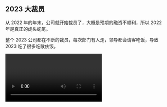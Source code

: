 ## 2023 大裁员

从 2022 年的年末，公司就开始裁员了，大概是预期的融资不顺利，所以 2022 年是真正的虎头蛇尾。

整个 2023 公司都在不断的裁员，每次部门有人走，领导都会请客吃饭，导致 2023 吃了很多吃散伙饭。

<video controls src="https://90s.oss-cn-hangzhou.aliyuncs.com/videos/%E6%95%A3%E4%BC%99%E9%A5%AD.mov" />

新加入我们部门的智明，之前是其他项目的组长，他说他是挨个送走部门的人的，散伙饭都吃胖了。

整个 2023 年是非常焦虑的，毕竟女儿刚出生，彼时还有车贷，车位也借了点钱，加上每月的房贷，四重压力集中一起。

每次新一轮裁员都担心有自己，此时并不是只有我们公司裁员，是整个互联网都在裁员，所以对于裁员后的工作情况很不乐观。

前面几轮裁员公司还能立刻赔偿 N + 1，最后两轮大裁员公司都没钱支付赔偿金了。都是以欠条的方式协商裁员，所以后面很多同事去劳动仲裁。（2024 年 12 月 26 日，也就是今天，森斌的赔偿款到账了，恭喜！）

好在我最终幸运的留下来了，我觉得是因为森斌主动申请离职（因为当时说主动申请的也有赔偿）导致我被留下来了。森斌是前端组的老员工且几乎所有模块都是之前他在负责的，我们都后面进来的都属于新人。

森斌出于对公司的失望以及个人的未来规划，觉得此时走对他是有最有益的。他的年份较久，N+1 比较可观。且他希望找个离家近一点的工作。所以他主动申请离职，前端部门最终留我。其他几位前端小伙伴在前面几轮裁员已经走了。

![](./2023/hsb.jpeg)
<Tip>记录一下曾经要好的小伙伴</Tip>

最终幸存的我，顺利的将车贷和车位的借款都还清了。所以无论如何，都要感谢公司，没有彻底垮掉，让我陷入困境。

2023 年年底，我们少数留下的几位员工，都进行了减薪，好在是可以保底 2W。（如果工资不足两万的保留原样，超过两万的按八折计算，但是保底 2W）。

整个裁员减薪的震荡就算落幕了，留下的人负重前行，因为要承接离职的人的所有事情，且公司还要赚钱赔偿给离职的同学。

来，说个好消息，我姐姐的房子终于落成搬迁了。

她们的拆迁房真的是费劲周折，前后等了 10 年，还是那句话，结果是好的，过程曲折了一些。 她们盖了 6 层楼的独栋洋房，有电梯。终于不用一家人反反复复的租房，搬迁了。

而且房子的位置非常好，学校包围，交通便利，我们都非常替她开心。

我们国庆回家刚好参加了乔迁宴，几乎所有堂兄弟姐妹都聚齐了。

![](./2023/1.jpeg)

2023 在整个互联网笼罩着阴郁气息的情况下，唯独我的宝贝女儿按部就班的成长起来了。

从刚开始在地上爬，然后扶着走路，到自己能走，这一年的变化太大了。

### 一月

还是个只会吃手手的小宝宝。

<HiVideo controls src="https://90s.oss-cn-hangzhou.aliyuncs.com/videos/yue-01.mov" />

### 二月

可以靠着玩了。

<Pictures>
<img src="./2023/yue-02.jpeg" />
<img src="./2023/yue-02-a.jpeg" />
</Pictures>

### 三月

迎来了一百天，也是在这天断奶的（不是彻底断，是让她接受奶瓶），那天折腾了好久。宝宝肚子从早上饿到下午，就是不碰奶嘴，给她奶嘴就大哭。最终死在饿得不行了，才开始喝奶。把大家心疼得不行。

![](./2023/yue-03.jpeg)

百日之后变化就特别快，也可以方便的带出去玩了。

<Pictures>
<img src="./2023/yue-03a.jpeg" />
<img src="./2023/yue-03b.jpeg" />
<img src="./2023/yue-03c.jpeg" />
</Pictures>

### 四月

已经可以自己坐着了

<Pictures>
<img src="./2023/yue-04a.jpeg" />
<img src="./2023/yue-04b.jpeg" />
<img src="./2023/yue-04c.jpeg" />
</Pictures>

带去做半周岁的体检，一切正常

<HiVideo controls src="https://90s.oss-cn-hangzhou.aliyuncs.com/videos/yue-04.mov" />

### 五月

开始磨牙了

<HiVideo controls src="https://90s.oss-cn-hangzhou.aliyuncs.com/videos/yue-05.mov" />

头发还是很短，已经可以轻松的单手抱着了。开始会爬了，我们给她安装了围栏，在里面爬着玩。

甚至可以带出去吃饭，可以独立坐宝宝椅了。带出去坐宝宝椅的那天，感觉真的是个大孩子了。

<Pictures>
<img src="./2023/yue-05a.jpeg" />
<img src="./2023/yue-05b.jpeg" />
<img src="./2023/yue-05c.jpeg" />
<img src="./2023/yue-05d.jpeg" />
<img src="./2023/yue-05e.jpeg" />
<img src="./2023/yue-05f.jpeg" />
</Pictures>
<Tip>人生第一次吃到杨梅</Tip>

### 六月

可以互动了

<HiVideo controls src="https://90s.oss-cn-hangzhou.aliyuncs.com/videos/yue-06.mov" />

六一儿童节的裙子，以及去打预防针悲伤的表情

<Pictures>
<img src="./2023/yue-06a.jpeg" />
<img src="./2023/yue-06b.jpeg" />
</Pictures>

### 七月

跃跃欲试的想走路了

<HiVideo controls src="https://90s.oss-cn-hangzhou.aliyuncs.com/videos/yue-07.mov" />

看样子是结交了一位好朋友了！这么热情的打招呼 🙋

<HiVideo controls src="https://90s.oss-cn-hangzhou.aliyuncs.com/videos/yue-07b.mov" />

### 八月

围栏困不住她了，精力充沛，需要释放，满地爬，满头大汗也要爬。

<HiVideo controls src="https://90s.oss-cn-hangzhou.aliyuncs.com/videos/yue-08.mov" />

### 九月

可以扶着走了，马上就要会独立走路了，非常喜欢这样推车，每天在奥莱的草坪推来推去，搞得满头是汗。

<HiVideo controls src="https://90s.oss-cn-hangzhou.aliyuncs.com/videos/yue-09.mov" />

![](./2023/yue-09.jpeg)

### 十月

会试探性的自己站着了。

<HiVideo controls src="https://90s.oss-cn-hangzhou.aliyuncs.com/videos/yue-10.mov" />

我们回老家给玥玥办了周岁宴。

<Pictures>
<img src="./2023/yue-10.jpeg" />
<img src="./2023/yue-10a.jpeg" />
<img src="./2023/yue-10b.jpeg" />
<img src="./2023/yue-10c.jpeg" />
<img src="./2023/yue-10d.jpeg" />
<img src="./2023/yue-10e.jpeg" />
<img src="./2023/yue-10f.jpeg" />
</Pictures>

### 十一月

玥玥会走路啦！！！！

<HiVideo controls src="https://90s.oss-cn-hangzhou.aliyuncs.com/videos/yue-11.mov" />

### 十二月

我不仅能走，还能跑了！

<HiVideo controls src="https://90s.oss-cn-hangzhou.aliyuncs.com/videos/yue-12.mov" />

甚至天天都要出去玩，家里呆不住了。

<HiVideo src="https://90s.oss-cn-hangzhou.aliyuncs.com/videos/yue-12.mp4" />

2023 就这样过去了，在裁员的大背景下，谨小慎微的生活着。

看着玥玥一天天长大，是当时我最大的精神支柱，再大的困难，也得坚持不是？

<script setup>
    import HiVideo from '../../../.vitepress/theme/components/hi-video.vue'
</script>

